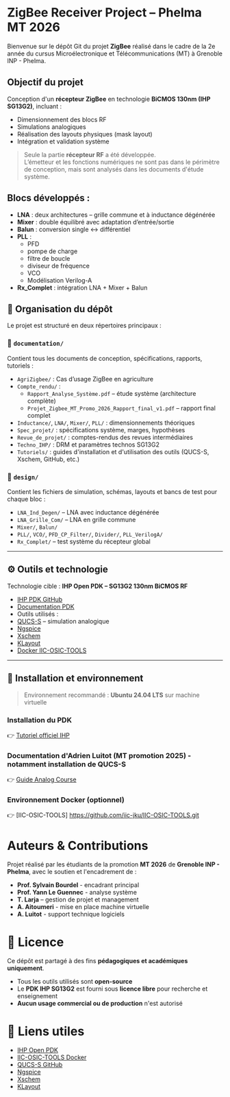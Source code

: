 # ZigBee Receiver Project – Phelma MT 2026

Bienvenue sur le dépôt Git du projet **ZigBee** réalisé dans le cadre de la 2e année du cursus Microélectronique et Télécommunications (MT) à Grenoble INP - Phelma.

## Objectif du projet

Conception d'un **récepteur ZigBee** en technologie **BiCMOS 130nm (IHP SG13G2)**, incluant :
- Dimensionnement des blocs RF
- Simulations analogiques
- Réalisation des layouts physiques (mask layout)
- Intégration et validation système

> Seule la partie **récepteur RF** a été développée.  
> L’émetteur et les fonctions numériques ne sont pas dans le périmètre de conception, mais sont analysés dans les documents d'étude système.

## Blocs développés :

- **LNA** : deux architectures – grille commune et à inductance dégénérée
- **Mixer** : double équilibré avec adaptation d’entrée/sortie  
- **Balun** : conversion single ↔ différentiel  
- **PLL** :  
  - PFD
  - pompe de charge
  - filtre de boucle
  - diviseur de fréquence 
  - VCO
  - Modélisation Verilog-A  
- **Rx_Complet** : intégration LNA + Mixer + Balun

## 📁 Organisation du dépôt

Le projet est structuré en deux répertoires principaux :

### 📂 `documentation/`

Contient tous les documents de conception, spécifications, rapports, tutoriels :

- `AgriZigbee/` : Cas d’usage ZigBee en agriculture
- `Compte_rendu/` : 
  - `Rapport_Analyse_Système.pdf` – étude système (architecture complète)
  - `Projet_Zigbee_MT_Promo_2026_Rapport_final_v1.pdf` – rapport final complet
- `Inductance/`, `LNA/`, `Mixer/`, `PLL/` : dimensionnements théoriques
- `Spec_projet/` : spécifications système, marges, hypothèses
- `Revue_de_projet/` : comptes-rendus des revues intermédiaires
- `Techno_IHP/` : DRM et paramètres technos SG13G2
- `Tutoriels/` : guides d'installation et d'utilisation des outils (QUCS-S, Xschem, GitHub, etc.)

### 📂 `design/`

Contient les fichiers de simulation, schémas, layouts et bancs de test pour chaque bloc :

- `LNA_Ind_Degen/` – LNA avec inductance dégénérée
- `LNA_Grille_Com/` – LNA en grille commune
- `Mixer/`, `Balun/`
- `PLL/`, `VCO/`, `PFD_CP_Filter/`, `Divider/`, `PLL_VerilogA/`
- `Rx_Complet/` – test système du récepteur global

---

## ⚙️ Outils et technologie

Technologie cible : **IHP Open PDK – SG13G2 130nm BiCMOS RF**

-  [IHP PDK GitHub](https://github.com/IHP-GmbH/IHP-Open-PDK)
-  [Documentation PDK](https://ihp-open-pdk-docs.readthedocs.io/)
-  Outils utilisés :
  - [QUCS-S](https://github.com/ra3xdh/qucs_s) – simulation analogique
  - [Ngspice](https://ngspice.sourceforge.io/)
  - [Xschem](https://xschem.sourceforge.io/stefan/)
  - [KLayout](https://www.klayout.de/)
  - [Docker IIC-OSIC-TOOLS](https://github.com/iic-jku/IIC-OSIC-TOOLS)

---

## 🚀 Installation et environnement

> Environnement recommandé : **Ubuntu 24.04 LTS** sur machine virtuelle

###  Installation du PDK
👉 [Tutoriel officiel IHP](https://ihp-open-pdk-docs.readthedocs.io/en/latest/install.html)

###  Documentation d'Adrien Luitot (MT promotion 2025) - notamment installation de QUCS-S
👉 [Guide Analog Course](https://analog-course.readthedocs.io/en/latest/design_softwares/qucs.html)

### Environnement Docker (optionnel)

👉 [IIC-OSIC-TOOLS] https://github.com/iic-jku/IIC-OSIC-TOOLS.git

# Auteurs & Contributions

Projet réalisé par les étudiants de la promotion **MT 2026** de **Grenoble INP - Phelma**, avec le soutien et l'encadrement de :

- **Prof. Sylvain Bourdel** - encadrant principal  
- **Prof. Yann Le Guennec** - analyse système 
- **T. Larja** – gestion de projet et management
- **A. Aitoumeri** - mise en place machine virtuelle
- **A. Luitot** - support technique logiciels 

# 📄 Licence

Ce dépôt est partagé à des fins **pédagogiques et académiques uniquement**.

- Tous les outils utilisés sont **open-source**  
- Le **PDK IHP SG13G2** est fourni sous **licence libre** pour recherche et enseignement  
- **Aucun usage commercial ou de production** n'est autorisé  

# 🔗 Liens utiles

- [IHP Open PDK](https://example.com)  
- [IIC-OSIC-TOOLS Docker](https://example.com)  
- [QUCS-S GitHub](https://example.com)  
- [Ngspice](https://example.com)  
- [Xschem](https://example.com)  
- [KLayout](https://example.com)
